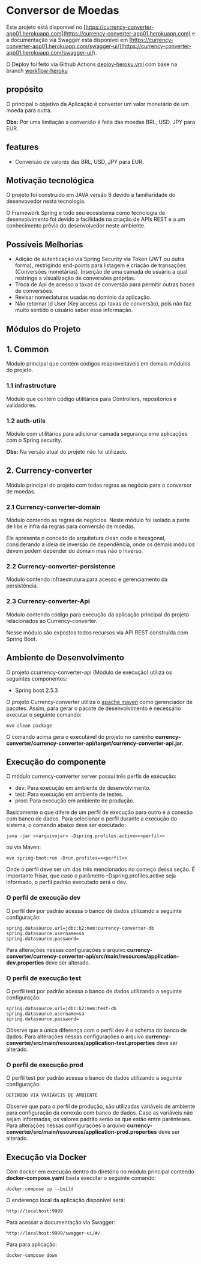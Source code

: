 # Conversor de Moedas

Este projeto está disponível no [https://currency-converter-app01.herokuapp.com](https://currency-converter-app01.herokuapp.com) e a documentação via Swagger está disponível em [https://currency-converter-app01.herokuapp.com/swagger-ui/](https://currency-converter-app01.herokuapp.com/swagger-ui/).

O Deploy foi feito via Github Actions [deploy-heroku.yml](https://github.com/joserafael97/currency-converter/blob/workflow-heroku/.github/workflows/deploy-heroku.yml) com base na branch [workflow-heroku](https://github.com/joserafael97/currency-converter/tree/workflow-heroku)

## propósito
O principal o objetivo da Aplicação é converter um valor monetário de um moeda para outra.

**Obs:** Por uma limitação a conversão é feita das moedas BRL, USD, JPY para EUR.

## features
* Conversão de valores das  BRL, USD, JPY para EUR.

## Motivação tecnológica
O projeto foi construído em JAVA versão 8 devido a familiaridade do desenvovedor nesta tecnologia.

O Framework Spring e todo seu ecosistema como tecnologia de desenvolvimento foi devido a facilidade na criação de APIs REST e a um conhecimento prêvio do desenvolvedor neste ambiente.

## Possíveis Melhorias

* Adição de autenticação via Spring Security via Token (JWT ou outra forma), restrigindo end-points para listagem e criação de transações (Conversões monetárias). Inserção de uma camada de usuário a qual restringe a visualização de conversões próprias.
* Troca de Api de acesso a taxas de conversão para permitir outras bases de conversões.
* Revisar nomeclaturas usadas no domínio da aplicação.
* Não retornar Id User (Key access api taxas de conversão), pois não faz muito sentido o usuário saber essa informação.   

## Módulos do Projeto

## 1. Common
Módulo principal que contém códigos reaproveitáveis em demais módulos do projeto.

### 1.1 infrastructure
Módulo que contém código utilitários para Controllers, repositórios e validadores.

### 1.2 auth-utils
Módulo com utilitários para adicionar camada segurança eme aplicações com o Spring security.

**Obs:** Na versão atual do projeto não foi utilizado.

## 2. Currency-converter
Módulo principal do projeto com todas regras as negócio para o conversor de moedas.

### 2.1 Currency-converter-domain
Módulo contendo as regras de negócios. Neste módulo foi isolado a parte de libs e infra da regras para conversão de moedas.

Ele apresenta o conceito de arquitetura clean code e hexagonal, considerando a ideia de inversão de dependência, onde os demais módulos devem podem depender do domain mas não o inverso. 

### 2.2 Currency-converter-persistence
Módulo contendo infraestrutura para acesso e gerenciamento da persistência.

### 2.3 Currency-converter-Api
Módulo contendo código para execução da aplicação principal do projeto relacionados ao Currency-converter.

Nesse módulo são expostos todos recursos via API REST construída com Spring Boot. 

## Ambiente de Desenvolvimento

O projeto ccurrency-converter-api (Módulo de execução) utiliza os seguintes componentes:

- Spring boot 2.5.3

O projeto Currency-converter utiliza o [apache maven](https://maven.apache.org/) como gerenciador de pacotes. Assim, para gerar o pacote de desenvolvimento é necessário executar o seguinte comando:

```
mvn clean package
```
O comando acima gera o executável do projeto no caminho **currency-converter/currency-converter-api/target/currency-converter-api.jar**.

## Execução do componente
O módulo currency-converter server possui três perfis de execução:

- dev: Para execução em ambiente de desenvolvimento.
- test: Para execução em ambiente de testes.
- prod: Para execução em ambiente de produção.

Basicamente o que difere de um perfil de execução para outro é a conexão com banco de dados. Para selecionar o perfil durante a execução do sistema, o comando abaixo deve ser executado:
```
java -jar <<arquivojar> -Dspring.profiles.active=<<perfil>>
```

ou via Maven:

```
mvn spring-boot:run -Drun.profiles=<<perfil>>
```

Onde o perfil deve ser um dos três mencionados no começo dessa seção. É importante frisar, que caso o parâmetro -Dspring.profiles.active seja informado, o perfil padrão executado será o dev.

### O perfil de execução dev
O perfil dev por padrão acessa o banco de dados utilizando a seguinte configuração:
```
spring.datasource.url=jdbc:h2:mem:currency-converter-db
spring.datasource.username=sa
spring.datasource.password=

```
Para alterações nessas configurações o arquivo **currency-converter/currency-converter-api/src/main/resources/application-dev.properties** deve ser alterado.

### O perfil de execução test
O perfil test por padrão acessa o banco de dados utilizando a seguinte configuração:
```
spring.datasource.url=jdbc:h2:mem:test-db
spring.datasource.username=sa
spring.datasource.password=
```
Observe que a única diferença com o perfil dev é o schema do banco de dados. Para alterações nessas configurações o arquivo **currency-converter/src/main/resources/application-test.properties** deve ser alterado.

### O perfil de execução prod
O perfil test por padrão acessa o banco de dados utilizando a seguinte configuração:
```
DEFINIDO VIA VARIÁVEIS DE AMBIENTE
```

Observe que para o perfil de produção, são utilizadas variáveis de ambiente para configuração da conexão com banco de dados. Caso as variáveis não sejam informadas, os valores padrão serão os que estão entre parênteses. Para alterações nessas configurações o arquivo **currency-converter/src/main/resources/application-prod.properties** deve ser alterado.

## Execução via Docker

Com docker em execução dentro do diretório no módulo principal contendo **docker-compose.yaml** basta executar o seguinte comando:

```
docker-compose up --build
```

O enderenço local da aplicação disponível será: 

```
http://localhost:9999
```

Para acessar a documentação via Swagger:

```
http://localhost:9999/swagger-ui/#/

```


Para para aplicação:

```
docker-compose down

```



